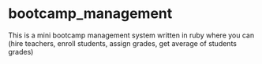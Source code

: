# bootcamp_management

This is a mini bootcamp management system written in ruby where you can (hire teachers, enroll students, assign grades, get average of students grades)
